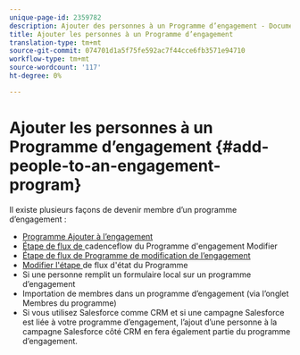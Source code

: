 ```yaml
---
unique-page-id: 2359782
description: Ajouter des personnes à un Programme d’engagement - Documents marketing - Documentation du produit
title: Ajouter les personnes à un Programme d’engagement
translation-type: tm+mt
source-git-commit: 074701d1a5f75fe592ac7f44cce6fb3571e94710
workflow-type: tm+mt
source-wordcount: '117'
ht-degree: 0%

---
```



# Ajouter les personnes à un Programme d’engagement {#add-people-to-an-engagement-program}

Il existe plusieurs façons de devenir membre d’un programme d’engagement :

* [Programme Ajouter à l’engagement](/help/marketo/product-docs/core-marketo-concepts/smart-campaigns/program-flow-actions/add-to-engagement-program.md)
* [Étape de flux de ](/help/marketo/product-docs/core-marketo-concepts/smart-campaigns/program-flow-actions/change-engagement-program-cadence.md) cadenceflow du Programme d&#39;engagement Modifier
* [Étape de flux de Programme de modification de l’engagement ](/help/marketo/product-docs/core-marketo-concepts/smart-campaigns/program-flow-actions/change-engagement-program-stream.md) 
* [Modifier l&#39;étape ](/help/marketo/product-docs/core-marketo-concepts/smart-campaigns/program-flow-actions/change-program-status.md) de flux d&#39;état du Programme
* Si une personne remplit un formulaire local sur un programme d’engagement
* Importation de membres dans un programme d’engagement (via l’onglet Membres du programme)
* Si vous utilisez Salesforce comme CRM et si une campagne Salesforce est liée à votre programme d’engagement, l’ajout d’une personne à la campagne Salesforce côté CRM en fera également partie du programme d’engagement.
